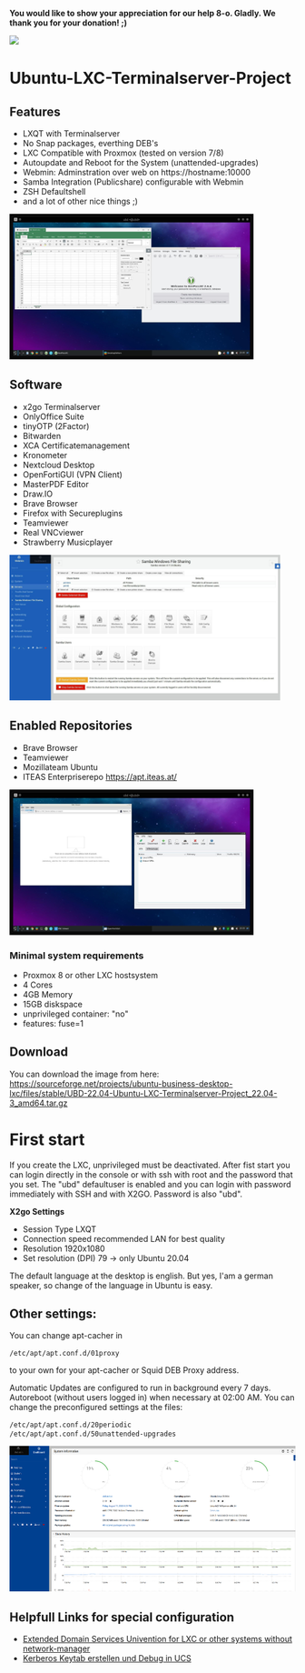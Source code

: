 **You would like to show your appreciation for our help 8-o. Gladly. We thank you for your donation! ;)**

<a href="https://www.paypal.com/donate/?hosted_button_id=JTFYJYVH37MNE">
  <img src="https://www.paypalobjects.com/en_US/i/btn/btn_donate_LG.gif">
</a>

# Ubuntu-LXC-Terminalserver-Project

## Features

- LXQT with Terminalserver
- No Snap packages, everthing DEB's
- LXC Compatible with Proxmox (tested on version 7/8)
- Autoupdate and Reboot for the System (unattended-upgrades)
- Webmin: Adminstration over web on https://hostname:10000
- Samba Integration (Publicshare) configurable with Webmin
- ZSH Defaultshell
- and a lot of other nice things ;)

<img src="https://raw.githubusercontent.com/boospy/Ubuntu-LXC-Terminalserver-Project/main/screenshots/3.jpeg" width="" height="256">


## Software

- x2go Terminalserver
- OnlyOffice Suite
- tinyOTP (2Factor)
- Bitwarden
- XCA Certificatemanagement
- Kronometer
- Nextcloud Desktop
- OpenFortiGUI (VPN Client)
- MasterPDF Editor
- Draw.IO
- Brave Browser
- Firefox with Secureplugins
- Teamviewer
- Real VNCviewer
- Strawberry Musicplayer


<img src="https://raw.githubusercontent.com/boospy/Ubuntu-LXC-Terminalserver-Project/main/screenshots/2.jpeg" width="" height="256">

## Enabled Repositories
- Brave Browser
- Teamviewer
- Mozillateam Ubuntu
- ITEAS Enterpriserepo https://apt.iteas.at/


<img src="https://raw.githubusercontent.com/boospy/Ubuntu-LXC-Terminalserver-Project/main/screenshots/5.jpeg" width="" height="256">

### Minimal system requirements 
- Proxmox 8 or other LXC hostsystem
- 4 Cores
- 4GB Memory
- 15GB diskspace
- unprivileged container: "no"
- features: fuse=1

## Download
You can download the image from here:
https://sourceforge.net/projects/ubuntu-business-desktop-lxc/files/stable/UBD-22.04-Ubuntu-LXC-Terminalserver-Project_22.04-3_amd64.tar.gz

# First start

If you create the LXC, unprivileged must be deactivated.
After fist start you can login directly in the console or with ssh with root and the password that you set. The "ubd" defaultuser is enabled and you can login with password immediately with SSH and with X2GO. Password is also "ubd".

**X2go Settings**
- Session Type	LXQT
- Connection speed	recommended LAN for best quality
- Resolution	1920x1080
- Set resolution (DPI)	79 -> only Ubuntu 20.04

The default language at the desktop is english. But yes, I'am a german speaker, so change of the language in Ubuntu is easy.

## Other settings:
You can change apt-cacher in

```
/etc/apt/apt.conf.d/01proxy
```

to your own for your apt-cacher or Squid DEB Proxy address.

Automatic Updates are configured to run in background every 7 days. Autoreboot (without users logged in) when necessary at 02:00 AM. You can change the preconfigured settings at the files:

```
/etc/apt/apt.conf.d/20periodic
/etc/apt/apt.conf.d/50unattended-upgrades
```

<img src="https://raw.githubusercontent.com/boospy/Ubuntu-LXC-Terminalserver-Project/main/screenshots/22.png" width="" height="256">

## Helpfull Links for special configuration
- [Extended Domain Services Univention for LXC or other systems without network-manager](https://docs.software-univention.de/ext-domain/5.0/en/index.html)
- [Kerberos Keytab erstellen und Debug in UCS](https://deepdoc.at/dokuwiki/doku.php?id=prebuilt_systems:ucs:kerberos_keytab_erstellen_und_debug_in_ucs)
